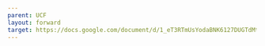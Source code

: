 ```yaml
---
parent: UCF
layout: forward
target: https://docs.google.com/document/d/1_eT3RTmUsYodaBNK6127DUGTdMtbuAhxLljXzaOlvuA/edit?usp=sharing)https://docs.google.com/document/d/1_eT3RTmUsYodaBNK6127DUGTdMtbuAhxLljXzaOlvuA/edit?usp=sharing
---
```


